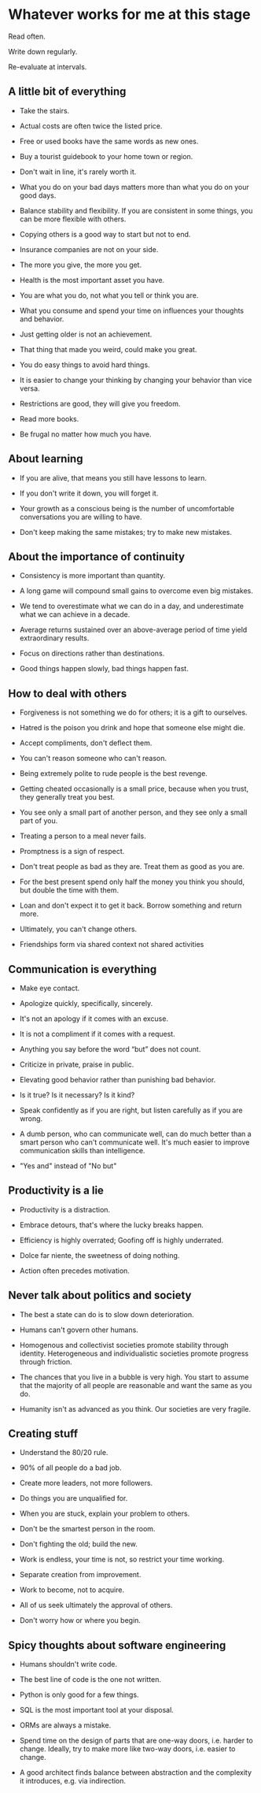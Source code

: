 # Whatever works for me at this stage

Read often.

Write down regularly.

Re-evaluate at intervals.

## A little bit of everything

* Take the stairs.

* Actual costs are often twice the listed price.

* Free or used books have the same words as new ones.

* Buy a tourist guidebook to your home town or region.

* Don't wait in line, it's rarely worth it.

* What you do on your bad days matters more than what you do on your good days.

* Balance stability and flexibility. If you are consistent in some things, you can be more flexible with others.

* Copying others is a good way to start but not to end.

* Insurance companies are not on your side.

* The more you give, the more you get.

* Health is the most important asset you have.

* You are what you do, not what you tell or think you are.

* What you consume and spend your time on influences your thoughts and behavior.

* Just getting older is not an achievement.

* That thing that made you weird, could make you great.

* You do easy things to avoid hard things.

* It is easier to change your thinking by changing your behavior than vice versa.

* Restrictions are good, they will give you freedom.

* Read more books.

* Be frugal no matter how much you have.

## About learning

* If you are alive, that means you still have lessons to learn.

* If you don't write it down, you will forget it.

* Your growth as a conscious being is the number of uncomfortable conversations you are willing to have.

* Don't keep making the same mistakes; try to make new mistakes.

## About the importance of continuity

* Consistency is more important than quantity.

* A long game will compound small gains to overcome even big mistakes.

* We tend to overestimate what we can do in a day, and underestimate what we can achieve in a decade.

* Average returns sustained over an above-average period of time yield extraordinary results.

* Focus on directions rather than destinations.

* Good things happen slowly, bad things happen fast.

## How to deal with others

* Forgiveness is not something we do for others; it is a gift to ourselves.

* Hatred is the poison you drink and hope that someone else might die.

* Accept compliments, don't deflect them.

* You can't reason someone who can't reason.

* Being extremely polite to rude people is the best revenge.

* Getting cheated occasionally is a small price, because when you trust, they generally treat you best.

* You see only a small part of another person, and they see only a small part of you.

* Treating a person to a meal never fails.

* Promptness is a sign of respect.

* Don't treat people as bad as they are. Treat them as good as you are.

* For the best present spend only half the money you think you should, but double the time with them.

* Loan and don't expect it to get it back. Borrow something and return more.

* Ultimately, you can't change others.

* Friendships form via shared context not shared activities

## Communication is everything

* Make eye contact.

* Apologize quickly, specifically, sincerely.

* It's not an apology if it comes with an excuse.

* It is not a compliment if it comes with a request.

* Anything you say before the word “but” does not count.

* Criticize in private, praise in public.

* Elevating good behavior rather than punishing bad behavior.

* Is it true? Is it necessary? Is it kind?

* Speak confidently as if you are right, but listen carefully as if you are wrong.

* A dumb person, who can communicate well, can do much better than a smart person who can't communicate well. It's much easier to improve communication skills than intelligence.

* "Yes and" instead of "No but"

## Productivity is a lie

* Productivity is a distraction.

* Embrace detours, that's where the lucky breaks happen.

* Efficiency is highly overrated; Goofing off is highly underrated.

* Dolce far niente, the sweetness of doing nothing.

* Action often precedes motivation.

## Never talk about politics and society

* The best a state can do is to slow down deterioration.

* Humans can't govern other humans.

* Homogenous and collectivist societies promote stability through identity. Heterogeneous and individualistic societies promote progress through friction.

* The chances that you live in a bubble is very high. You start to assume that the majority of all people are reasonable and want the same as you do.

* Humanity isn't as advanced as you think. Our societies are very fragile.

## Creating stuff

* Understand the 80/20 rule.

* 90% of all people do a bad job.

* Create more leaders, not more followers.

* Do things you are unqualified for.

* When you are stuck, explain your problem to others.

* Don't be the smartest person in the room.

* Don't fighting the old; build the new.

* Work is endless, your time is not, so restrict your time working.

* Separate creation from improvement.

* Work to become, not to acquire.

* All of us seek ultimately the approval of others.

* Don't worry how or where you begin.

## Spicy thoughts about software engineering

* Humans shouldn't write code.

* The best line of code is the one not written.

* Python is only good for a few things.

* SQL is the most important tool at your disposal.

* ORMs are always a mistake.

* Spend time on the design of parts that are one-way doors, i.e. harder to change. Ideally, try to make more like two-way doors, i.e. easier to change.

* A good architect finds balance between abstraction and the complexity it introduces, e.g. via indirection.

